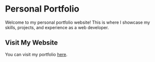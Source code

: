 # Personal Portfolio

Welcome to my personal portfolio website! This is where I showcase my skills, projects, and experience as a web developer.

## Visit My Website

You can visit my portfolio [here](https://thisisdevikasunilkumar.github.io/Personal-Portfolio/Personal%20Portfolio.html).
